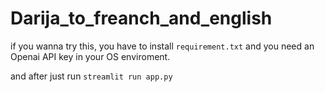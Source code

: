 ﻿# Darija_to_freanch_and_english


if you wanna try this, you have to install `requirement.txt` and you need an Openai API key in your OS enviroment.


and after just run `streamlit run app.py`
